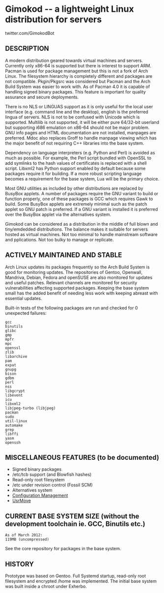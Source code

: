 Gimokod -- a lightweight Linux distribution for servers
=======================================================
twitter.com/GimokodBot

## DESCRIPTION

  A modern distribution geared towards virtual machines and servers. Currently
only x86-64 is supported but there is interest to support ARM. Pacman is
used for package management but this is not a fork of Arch Linux. The filesystem
hierarchy is completely different and packages are not compatible. Pkgin/Pkgsrc
was considered but Pacman and the Arch Build System was easier to work with. As
of Pacman 4.0 it is capable of handling signed binary packages. This feature is
important for quality assurance and secure deployments.

  There is no NLS or LINGUAS support as it is only useful for the local user
interface (e.g. command line and the desktop), english is the preferred lingua
of servers. NLS is not to be confused with Unicode which is supported. Multilib
is not supported, it will be either pure 64/32-bit userland but supporting i686
emulation on x86-64 should not be major problem. GNU info pages and HTML
documentation are not installed, manpages are preferred. Mdoc also replaces
Groff to handle manpage viewing which has the major benefit of not requiring C++
libraries into the base system.

  Dependency on language interpreters (e.g. Python and Perl) is avoided as much as
possible. For example, the Perl script bundled with OpenSSL to add symlinks to
the hash values of certificates is replaced with a shell script. Libxml2 has
Python support enabled by default because some packages require it for building.
If a more robust scripting language becomes a requirement for the base system,
Lua will be the primary choice.

  Most GNU utilities as included by other distributions are replaced by
BusyBox applets. A number of packages require the GNU variant to build or function
properly, one of these packages is GCC which requires Gawk to build. Some
BusyBox applets are extremely minimal such as the patch applet so GNU patch is
preferred. If a GNU variant is installed it is preferred over the BusyBox applet
via the alternatives system.

  Gimokod can be considered as a distribution in the middle of full blown and
tiny/emdedded distributions. The balance makes it suitable for servers hosted as
virtual machines. Not too minimal to handle mainstream software and
pplications. Not too bulky to manage or replicate.


## ACTIVELY MAINTAINED AND STABLE

  Arch Linux updates its packages frequently so the Arch Build System is good for
monitoring updates. The repositories of Gentoo, Openwall, Mandriva, Debian,
Fedora and openSUSE are also monitored for updates and useful patches. Relevant
channels are monitored for security vulnerabilities affecting supported
packages. Keeping the base system small has the added benefit of needing less
work with keeping abreast with essential updates.

  Built-in tests of the following packages are run and checked for 0 unexpected
failures:

    gcc
    binutils
    glibc
    gmp
    mpfr
    mpc
    openssl
    zlib
    libarchive
    pam
    expat
    gnupg
    bison
    gdbm
    perl
    nss
    libgcrypt
    libevent
    icu
    libxml2
    libjpeg-turbo (libjpeg)
    pacman
    sudo
    util-linux
    automake
    grep
    libffi
    yasm
    openssh

## MISCELLANEOUS FEATURES (to be documented)

* Signed binary packages
* /etc/tcb support (and Blowfish hashes)
* Read-only root filesystem
* /etc under revision control (Fossil SCM)
* Alternatives system
* [Configuration Management](https://github.com/tongson/Colorum)
* [UsrMove](https://fedoraproject.org/wiki/Features/UsrMove)


## CURRENT BASE SYSTEM SIZE (without the development toolchain ie. GCC, Binutils etc.)

    As of March 2012:
    119MB (uncompressed)

See the core repository for packages in the base system.


## HISTORY

Prototype was based on Gentoo. Full Systemd startup, read-only root filesystem and
encrypted /home was implemented. The initial base system was built inside a
chroot under Exherbo.
